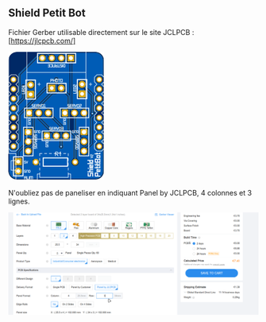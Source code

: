 ## Shield Petit Bot
Fichier Gerber utilisable directement sur le site JCLPCB : [https://jlcpcb.com/]

![My Image](Shield.svg)

N'oubliez pas de paneliser en indiquant Panel by JCLPCB, 4 colonnes et 3 lignes. 

![My Image](JCLPCB_TUTO.png)
